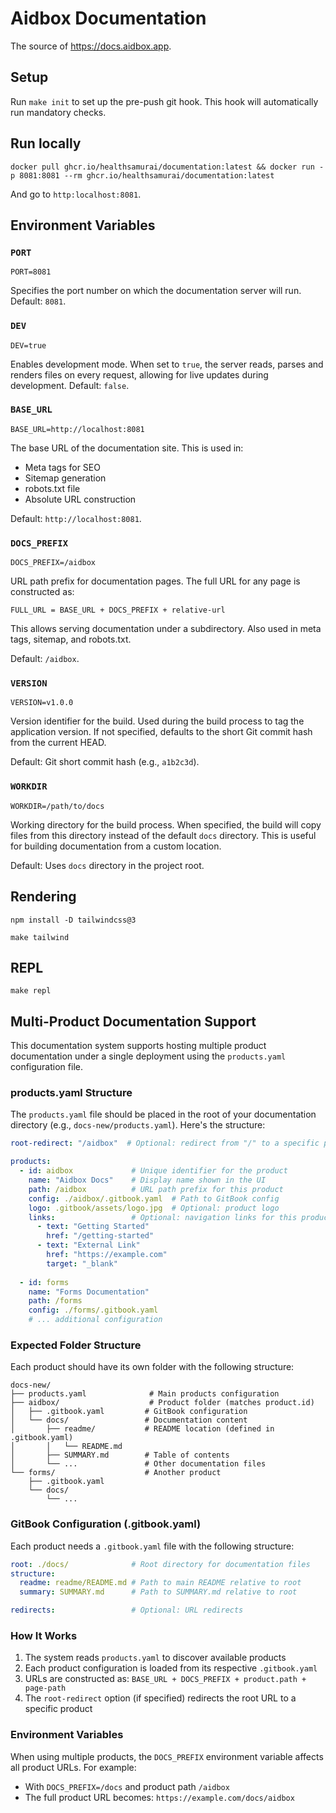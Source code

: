 # Aidbox Documentation
The source of https://docs.aidbox.app.

## Setup

Run `make init` to set up the pre-push git hook. This hook will automatically run mandatory checks.

## Run locally
```
docker pull ghcr.io/healthsamurai/documentation:latest && docker run -p 8081:8081 --rm ghcr.io/healthsamurai/documentation:latest
```
And go to `http:localhost:8081`.

## Environment Variables

### `PORT`
```
PORT=8081
```
Specifies the port number on which the documentation server will run. Default: `8081`.

### `DEV`
```
DEV=true
```
Enables development mode. When set to `true`, the server reads, parses and renders files on every request, allowing for live updates during development. Default: `false`.

### `BASE_URL`
```
BASE_URL=http://localhost:8081
```
The base URL of the documentation site. This is used in:
- Meta tags for SEO
- Sitemap generation
- robots.txt file
- Absolute URL construction

Default: `http://localhost:8081`.

### `DOCS_PREFIX`
```
DOCS_PREFIX=/aidbox
```
URL path prefix for documentation pages. The full URL for any page is constructed as:
```
FULL_URL = BASE_URL + DOCS_PREFIX + relative-url
```
This allows serving documentation under a subdirectory. Also used in meta tags, sitemap, and robots.txt.

Default: `/aidbox`.

### `VERSION`
```
VERSION=v1.0.0
```
Version identifier for the build. Used during the build process to tag the application version. If not specified, defaults to the short Git commit hash from the current HEAD.

Default: Git short commit hash (e.g., `a1b2c3d`).

### `WORKDIR`
```
WORKDIR=/path/to/docs
```
Working directory for the build process. When specified, the build will copy files from this directory instead of the default `docs` directory. This is useful for building documentation from a custom location.

Default: Uses `docs` directory in the project root.

## Rendering
```
npm install -D tailwindcss@3
```
```
make tailwind
```
## REPL
```
make repl
```

## Multi-Product Documentation Support

This documentation system supports hosting multiple product documentation under a single deployment using the `products.yaml` configuration file.

### products.yaml Structure

The `products.yaml` file should be placed in the root of your documentation directory (e.g., `docs-new/products.yaml`). Here's the structure:

```yaml
root-redirect: "/aidbox"  # Optional: redirect from "/" to a specific product

products:
  - id: aidbox             # Unique identifier for the product
    name: "Aidbox Docs"    # Display name shown in the UI
    path: /aidbox          # URL path prefix for this product
    config: ./aidbox/.gitbook.yaml  # Path to GitBook config
    logo: .gitbook/assets/logo.jpg  # Optional: product logo
    links:                 # Optional: navigation links for this product
      - text: "Getting Started"
        href: "/getting-started"
      - text: "External Link"
        href: "https://example.com"
        target: "_blank"
        
  - id: forms
    name: "Forms Documentation"
    path: /forms
    config: ./forms/.gitbook.yaml
    # ... additional configuration
```

### Expected Folder Structure

Each product should have its own folder with the following structure:

```
docs-new/
├── products.yaml              # Main products configuration
├── aidbox/                    # Product folder (matches product.id)
│   ├── .gitbook.yaml         # GitBook configuration
│   └── docs/                 # Documentation content
│       ├── readme/           # README location (defined in .gitbook.yaml)
│       │   └── README.md
│       ├── SUMMARY.md        # Table of contents
│       └── ...               # Other documentation files
└── forms/                    # Another product
    ├── .gitbook.yaml
    └── docs/
        └── ...
```

### GitBook Configuration (.gitbook.yaml)

Each product needs a `.gitbook.yaml` file with the following structure:

```yaml
root: ./docs/              # Root directory for documentation files
structure:
  readme: readme/README.md # Path to main README relative to root
  summary: SUMMARY.md      # Path to SUMMARY.md relative to root

redirects:                 # Optional: URL redirects
```

### How It Works

1. The system reads `products.yaml` to discover available products
2. Each product configuration is loaded from its respective `.gitbook.yaml`
3. URLs are constructed as: `BASE_URL + DOCS_PREFIX + product.path + page-path`
4. The `root-redirect` option (if specified) redirects the root URL to a specific product

### Environment Variables

When using multiple products, the `DOCS_PREFIX` environment variable affects all product URLs. For example:
- With `DOCS_PREFIX=/docs` and product path `/aidbox`
- The full product URL becomes: `https://example.com/docs/aidbox`
